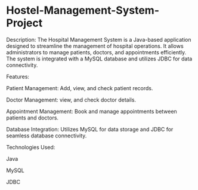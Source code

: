 # Hostel-Management-System-Project

Description: The Hospital Management System is a Java-based application designed to streamline the management of hospital operations. It allows administrators to manage patients, doctors, and appointments efficiently. The system is integrated with a MySQL database and utilizes JDBC for data connectivity.

Features:

Patient Management: Add, view, and check patient records.

Doctor Management: view, and check doctor details.

Appointment Management: Book and manage appointments between patients and doctors.

Database Integration: Utilizes MySQL for data storage and JDBC for seamless database connectivity.

Technologies Used:

Java

MySQL

JDBC
